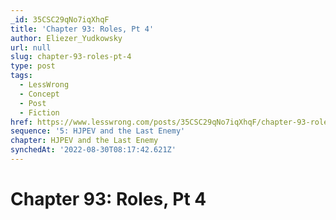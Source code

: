 ```yaml
---
_id: 35CSC29qNo7iqXhqF
title: 'Chapter 93: Roles, Pt 4'
author: Eliezer_Yudkowsky
url: null
slug: chapter-93-roles-pt-4
type: post
tags:
  - LessWrong
  - Concept
  - Post
  - Fiction
href: https://www.lesswrong.com/posts/35CSC29qNo7iqXhqF/chapter-93-roles-pt-4
sequence: '5: HJPEV and the Last Enemy'
chapter: HJPEV and the Last Enemy
synchedAt: '2022-08-30T08:17:42.621Z'
---
```


# Chapter 93: Roles, Pt 4
